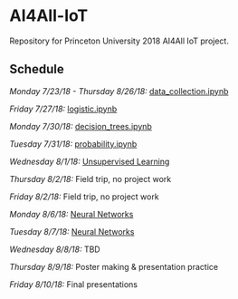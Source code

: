 # AI4All-IoT
Repository for Princeton University 2018 AI4All IoT project. 

## Schedule

*Monday 7/23/18 - Thursday 8/26/18:* [data_collection.ipynb](https://github.com/NoahApthorpe/AI4All-IoT/blob/master/data_collection.ipynb)

*Friday 7/27/18:* [logistic.ipynb](https://github.com/NoahApthorpe/AI4All-IoT/blob/master/logistic.ipynb)

*Monday 7/30/18:* [decision_trees.ipynb](https://github.com/NoahApthorpe/AI4All-IoT/blob/master/decision_trees.ipynb)

*Tuesday 7/31/18:* [probability.ipynb](https://github.com/NoahApthorpe/AI4All-IoT/blob/master/probability.ipynb)

*Wednesday 8/1/18:* [Unsupervised Learning](https://docs.google.com/document/d/1Pw3QQBT7BvSTljynJluE8CJ0ebz_9jWoN9DC5PKf1WE/edit?usp=sharing)

*Thursday 8/2/18:* Field trip, no project work

*Friday 8/2/18:* Field trip, no project work

*Monday 8/6/18:* [Neural Networks](https://colab.research.google.com/drive/1W-iZB_dCIXHHzEbJrHXiK6pqxi2qQ9k8)

*Tuesday 8/7/18:* [Neural Networks](https://colab.research.google.com/drive/1W-iZB_dCIXHHzEbJrHXiK6pqxi2qQ9k8)

*Wednesday 8/8/18:* TBD

*Thursday 8/9/18:* Poster making & presentation practice

*Friday 8/10/18:* Final presentations
